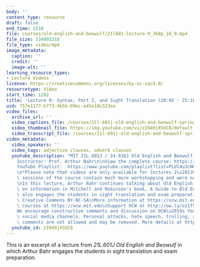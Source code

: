 ```yaml
---
body: ''
content_type: resource
draft: false
end_time: 1518
file: courses/old-english-and-beowulf/21l601-lecture-9_360p_16_9.mp4
file_size: 134893210
file_type: video/mp4
image_metadata:
  caption: ''
  credit: ''
  image-alt: ''
learning_resource_types:
- Lecture Videos
license: https://creativecommons.org/licenses/by-nc-sa/4.0/
resourcetype: Video
start_time: 1202
title: 'Lecture 9: Syntax, Part 2, and Sight Translation (20:02 - 25:18)'
uid: 757e1177-b773-4b5b-89ec-e45e18c523ea
video_files:
  archive_url: ''
  video_captions_file: /courses/21l-601j-old-english-and-beowulf-spring-2023/17T6dNjjEq3thLgGmqSlNGe7yMHzJ8p1-_transcript.webvtt
  video_thumbnail_file: https://img.youtube.com/vi/zI949jXSUC8/default.jpg
  video_transcript_file: /courses/21l-601j-old-english-and-beowulf-spring-2023/17T6dNjjEq3thLgGmqSlNGe7yMHzJ8p1-_transcript.pdf
video_metadata:
  video_speakers: ''
  video_tags: adjective clauses, adverb clauses
  youtube_description: "MIT 21L.601J / 24.916J Old English and Beowulf, Spring 2023\n\
    Instructor: Prof. Arthur Bahr\n\nView the complete course: https://ocw.mit.edu/courses/21l-601j-old-english-and-beowulf-spring-2023/\n\
    YouTube Playlist:  https://www.youtube.com/playlist?list=PLUl4u3cNGP61XcBw73jdcpNO-pju-mFtw\n\
    \n*Please note that videos are only available for lectures 2\u20139. The remaining\
    \ sessions of the course contain much more workshopping and were not filmed.*\n\
    \nIn this lecture, Arthur Bahr continues talking about Old English syntax, based\
    \ on information in Mitchell and Robinson's book, A Guide to Old English, and\
    \ also engages the students in sight translation and exam preparation.\n\nLicense:\
    \ Creative Commons BY-NC-SA\nMore information at https://ocw.mit.edu/terms\nMore\
    \ courses at https://ocw.mit.edu\nSupport OCW at http://ow.ly/a1If50zVRlQ\n\n\
    We encourage constructive comments and discussion on OCW\u2019s YouTube and other\
    \ social media channels. Personal attacks, hate speech, trolling, and inappropriate\
    \ comments are not allowed and may be removed. More details at https://ocw.mit.edu/comments."
  youtube_id: zI949jXSUC8
---
```

This is an excerpt of a lecture from *21L.601J Old English and Beowulf* in which Arthur Bahr engages the students in sight translation and exam preparation.